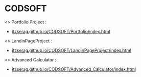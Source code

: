 # CODSOFT


<> Portfolio Project : <br>
- <a href="Level1//Portfolio/index.html" target="_blank">itzserag.github.io/CODSOFT/Portfolio/index.html <a><br>


<> LandinPageProject : <br>
- <a href="itzserag.github.io/CODSOFT/Level1/LandinPageProject/index.html">itzserag.github.io/CODSOFT/LandinPageProject/index.html <a><br>


<> Advanced Calculator : <br>
- <a href="itzserag.github.io/CODSOFT/Level1/Advanced_Calculator/index.html">itzserag.github.io/CODSOFT/Advanced_Calculator/index.html <a><br>
